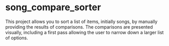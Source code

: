 # song_compare_sorter
This project allows you to sort a list of items, initially songs, by manually providing the results of comparisons.  The comparisons are presented visually, including a first pass allowing the user to narrow down a larger list of options.
